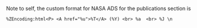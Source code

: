 
Note to self, the custom format for NASA ADS for the publications section is 

```
%ZEncoding:html<P> <A href="%u">%T</A> (%Y) <br> %a  <br> %J \n
```
